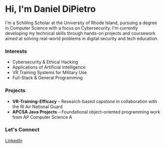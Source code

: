 # Hi, I'm Daniel DiPietro

I'm a Schilling Scholar at the University of Rhode Island, pursuing a degree in Computer Science with a focus on Cybersecurity. I'm currently developing my technical skills through hands-on projects and coursework aimed at solving real-world problems in digital security and tech education.

### Interests
- Cybersecurity & Ethical Hacking
- Applications of Artificial Intelligence
- VR Training Systems for Military Use
- Full-Stack & General Programming

### Projects
- **VR-Training-Efficacy** – Research-based capstone in collaboration with the RI Air National Guard
- **APCSA Java Projects** – Foundational object-oriented programming work from AP Computer Science A

### Let's Connect
[LinkedIn](https://www.linkedin.com/in/your-username-here)
